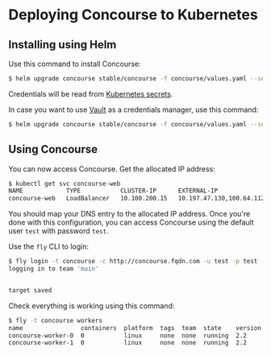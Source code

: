 # Deploying Concourse to Kubernetes

## Installing using Helm

Use this command to install Concourse:
```bash
$ helm upgrade concourse stable/concourse -f concourse/values.yaml --set concourse.web.externalUrl=http://concourse.fqdn.com --install
```

Credentials will be read from
[Kubernetes secrets](https://github.com/helm/charts/tree/master/stable/concourse#secrets).

In case you want to use [Vault](https://www.vaultproject.io/) as a credentials manager,
use this command:
```bash
$ helm upgrade concourse stable/concourse -f concourse/values.yaml --set concourse.web.externalUrl=http://concourse.fqdn.com --set concourse.web.kubernetes.enabled=false --set concourse.web.vault.enabled=true --set concourse.web.vault.url=http://vault:8200 --set concourse.web.vault.authBackend=token --set secrets.vaultClientToken=s.fgrlYzp3DagSJlJlievOf7yd --install
```

## Using Concourse

You can now access Concourse. Get the allocated IP address:
```bash
$ kubectl get svc concourse-web
NAME            TYPE           CLUSTER-IP      EXTERNAL-IP                   PORT(S)                       AGE
concourse-web   LoadBalancer   10.100.200.15   10.197.47.130,100.64.112.31   80:31336/TCP,2222:30058/TCP   5m10s
```

You should map your DNS entry to the allocated IP address.
Once you're done with this configuration, you can access Concourse
using the default user `test` with password `test`.

Use the `fly` CLI to login:
```bash
$ fly login -t concourse -c http://concourse.fqdn.com -u test -p test
logging in to team 'main'


target saved
```

Check everything is working using this command:
```bash
$ fly -t concourse workers
name                containers  platform  tags  team  state    version
concourse-worker-0  0           linux     none  none  running  2.2
concourse-worker-1  0           linux     none  none  running  2.2
```
